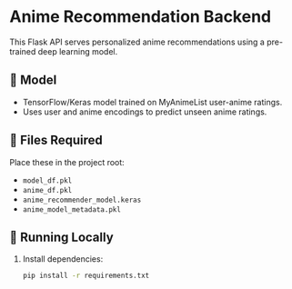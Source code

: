 # Anime Recommendation Backend

This Flask API serves personalized anime recommendations using a pre-trained deep learning model.

## 🧠 Model

- TensorFlow/Keras model trained on MyAnimeList user-anime ratings.
- Uses user and anime encodings to predict unseen anime ratings.

## 📁 Files Required

Place these in the project root:

- `model_df.pkl`
- `anime_df.pkl`
- `anime_recommender_model.keras`
- `anime_model_metadata.pkl`

## 🚀 Running Locally

1. Install dependencies:
   ```bash
   pip install -r requirements.txt
